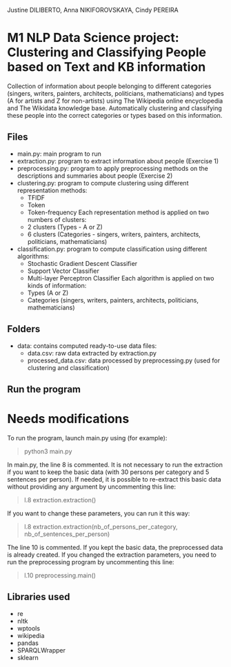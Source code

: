 Justine DILIBERTO,
Anna NIKIFOROVSKAYA,
Cindy PEREIRA

# M1 NLP Data Science project: Clustering and Classifying People based on Text and KB information
Collection of information about people belonging to different categories (singers, writers, painters, architects, politicians, mathematicians) and types (A for artists and Z for non-artists) using The Wikipedia online encyclopedia and The Wikidata knowledge base. Automatically clustering and classifying these people into the correct categories or types based on this information.

## Files

- main.py: main program to run
- extraction.py: program to extract information about people (Exercise 1)
- preprocessing.py: program to apply preprocessing methods on the descriptions and summaries about people (Exercise 2)
- clustering.py: program to compute clustering using different representation methods:
	- TFIDF
	- Token
	- Token-frequency
Each representation method is applied on two numbers of clusters:
	- 2 clusters (Types - A or Z)
	- 6 clusters (Categories - singers, writers, painters, architects, politicians, mathematicians)
- classification.py: program to compute classification using different algorithms:
	- Stochastic Gradient Descent Classifier
	- Support Vector Classifier
	- Multi-layer Perceptron Classifier
Each algorithm is applied on two kinds of information:
	- Types (A or Z)
	- Categories (singers, writers, painters, architects, politicians, mathematicians)

## Folders
- data: contains computed ready-to-use data files:
	- data.csv: raw data extracted by extraction.py
	- processed_data.csv: data processed by preprocessing.py (used for clustering and classification)

## Run the program

# Needs modifications

To run the program, launch main.py using (for example):
> python3 main.py

In main.py, the line 8 is commented. It is not necessary to run the extraction if you want to keep the basic data (with 30 persons per category and 5 sentences per person). If needed, it is possible to re-extract this basic data without providing any argument by uncommenting this line:
> l.8 extraction.extraction()

If you want to change these parameters, you can run it this way:
> l.8 extraction.extraction(nb_of_persons_per_category, nb_of_sentences_per_person)

The line 10 is commented. If you kept the basic data, the preprocessed data is already created. If you changed the extraction parameters, you need to run the preprocessing program by uncommenting this line:
> l.10 preprocessing.main()

## Libraries used

- re
- nltk
- wptools
- wikipedia
- pandas
- SPARQLWrapper
- sklearn
